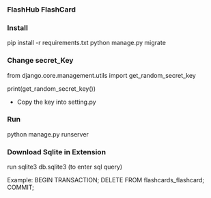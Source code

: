 ### FlashHub FlashCard

### Install
pip install -r requirements.txt
python manage.py migrate

### Change secret_Key
from django.core.management.utils import get_random_secret_key

print(get_random_secret_key())

- Copy the key into setting.py

### Run
python manage.py runserver

### Download Sqlite in Extension
run sqlite3 db.sqlite3 (to enter sql query)

Example:
BEGIN TRANSACTION;
DELETE FROM flashcards_flashcard;
COMMIT;

